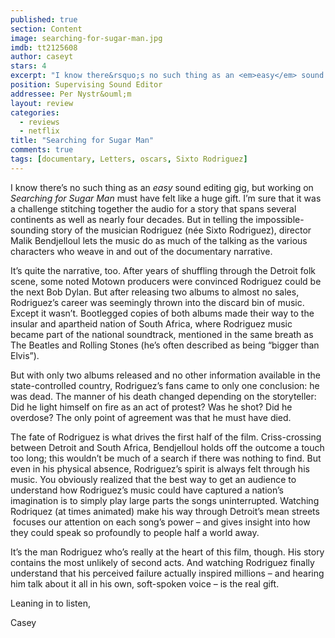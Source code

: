 ```yaml
---
published: true
section: Content
image: searching-for-sugar-man.jpg
imdb: tt2125608
author: caseyt
stars: 4
excerpt: "I know there&rsquo;s no such thing as an <em>easy</em> sound editing gig, but working on <em>Searching for Sugar Man </em>must have felt like a huge gift. I&rsquo;m sure that it was a challenge stitching together the audio for a story that spans several continents as well as nearly four decades. But in telling the impossible-sounding story of the musician Rodriguez (n&eacute;e Sixto Rodriguez), director Malik Bendjelloul lets the music do as much of the talking as the various characters who weave in and out of the documentary narrative."
position: Supervising Sound Editor
addressee: Per Nystr&ouml;m
layout: review
categories: 
  - reviews
  - netflix
title: "Searching for Sugar Man"
comments: true
tags: [documentary, Letters, oscars, Sixto Rodriguez]
---
```

<p>I know there&rsquo;s no such thing as an <em>easy</em> sound editing gig, but working on <em>Searching for Sugar Man </em>must have felt like a huge gift. I&rsquo;m sure that it was a challenge stitching together the audio for a story that spans several continents as well as nearly four decades. But in telling the impossible-sounding story of the musician Rodriguez (n&eacute;e Sixto Rodriguez), director Malik Bendjelloul lets the music do as much of the talking as the various characters who weave in and out of the documentary narrative.</p>
<p>It&rsquo;s quite the narrative, too. After years of shuffling through the Detroit folk scene, some noted Motown producers were convinced Rodriguez could be the next Bob Dylan. But after releasing two albums to almost no sales, Rodriguez&rsquo;s career was seemingly thrown into the discard bin of music. Except it wasn&rsquo;t. Bootlegged copies of both albums made their way to the insular and apartheid nation of South Africa, where Rodriguez music became part of the national soundtrack, mentioned in the same breath as The Beatles and Rolling Stones (he&rsquo;s often described as being &ldquo;bigger than Elvis&rdquo;).</p>
<p>But with only two albums released and no other information available in the state-controlled country, Rodriguez&rsquo;s fans came to only one conclusion: he was dead. The manner of his death changed depending on the storyteller: Did he light himself on fire as an act of protest? Was he shot? Did he overdose? The only point of agreement was that he must have died.</p>
<p>The fate of Rodriguez is what drives the first half of the film. Criss-crossing between Detroit and South Africa, Bendjelloul holds off the outcome a touch too long; this wouldn&rsquo;t be much of a search if there was nothing to find. But even in his physical absence, Rodriguez&rsquo;s spirit is always felt through his music. You obviously realized that the best way to get an audience to understand how Rodriguez&rsquo;s music could have captured a nation&rsquo;s imagination is to simply play large parts the songs uninterrupted. Watching Rodriquez (at times animated) make his way through Detroit&rsquo;s mean streets &nbsp;focuses our attention on each song&rsquo;s power &ndash; and gives insight into how they could speak so profoundly to people half a world away.</p>
<p>It&rsquo;s the man Rodriguez who&rsquo;s really at the heart of this film, though. His story contains the most unlikely of second acts. And watching Rodriguez finally understand that his perceived failure actually inspired millions &ndash; and hearing him talk about it all in his own, soft-spoken voice &ndash; is the real gift.</p>
<p>Leaning in to listen,</p>
<p>Casey</p>
